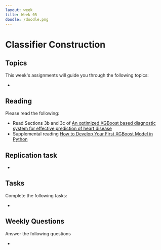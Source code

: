 ```yaml
---
layout: week
title: Week 05
doodle: /doodle.png
---
```


# Classifier Construction

## Topics

This week's assignments will guide you through the following topics:

* 

## Reading

Please read the following:

* Read Sections 3b and 3c of [An optimized XGBoost based diagnostic system for effective prediction of heart disease](https://www.sciencedirect.com/science/article/pii/S1319157820304936)
* Supplemental reading [How to Develop Your First XGBoost Model in Python](https://machinelearningmastery.com/develop-first-xgboost-model-python-scikit-learn/)

## Replication task

* 


## Tasks

Complete the following tasks:

*


## Weekly Questions

Answer the following questions

* 
